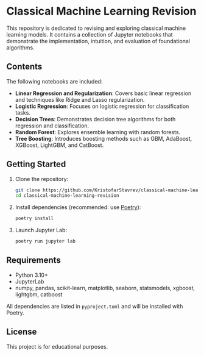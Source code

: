 # Classical Machine Learning Revision

This repository is dedicated to revising and exploring classical machine learning models. It contains a collection of Jupyter notebooks that demonstrate the implementation, intuition, and evaluation of foundational algorithms.

## Contents

The following notebooks are included:

- **Linear Regression and Regularization**: Covers basic linear regression and techniques like Ridge and Lasso regularization.
- **Logistic Regression**: Focuses on logistic regression for classification tasks.
- **Decision Trees**: Demonstrates decision tree algorithms for both regression and classification.
- **Random Forest**: Explores ensemble learning with random forests.
- **Tree Boosting**: Introduces boosting methods such as GBM, AdaBoost, XGBoost, LightGBM, and CatBoost.

## Getting Started

1. Clone the repository:
   ```bash
   git clone https://github.com/KristofarStavrev/classical-machine-learning-revision.git
   cd classical-machine-learning-revision
   ```
2. Install dependencies (recommended: use [Poetry](https://python-poetry.org/)):
   ```bash
   poetry install
   ```
3. Launch Jupyter Lab:
   ```bash
   poetry run jupyter lab
   ```

## Requirements

- Python 3.10+
- JupyterLab
- numpy, pandas, scikit-learn, matplotlib, seaborn, statsmodels, xgboost, lightgbm, catboost

All dependencies are listed in `pyproject.toml` and will be installed with Poetry.

## License

This project is for educational purposes.
 